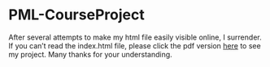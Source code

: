 # PML-CourseProject
After several attempts to make my html file easily visible online, I surrender. If you can’t read the index.html file, please click the pdf version [here](https://github.com/Ariel-HH/PML-CourseProject/blob/gh-pages/index.pdf) to see my project. Many thanks for your understanding.
